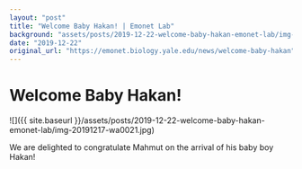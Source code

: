 ```yaml
---
layout: "post"
title: "Welcome Baby Hakan! | Emonet Lab"
background: "assets/posts/2019-12-22-welcome-baby-hakan-emonet-lab/img-20191217-wa0021.jpg"
date: "2019-12-22"
original_url: "https://emonet.biology.yale.edu/news/welcome-baby-hakan"
---
```

# Welcome Baby Hakan!

![]({{ site.baseurl }}/assets/posts/2019-12-22-welcome-baby-hakan-emonet-lab/img-20191217-wa0021.jpg)

We are delighted to congratulate Mahmut on the arrival of his baby boy Hakan!